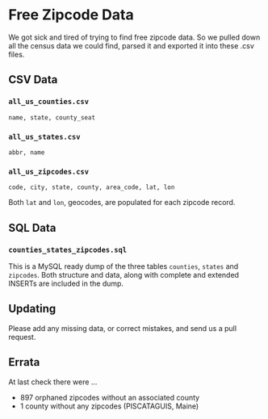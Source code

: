 # Free Zipcode Data

We got sick and tired of trying to find free zipcode data.  So we pulled down all the census data we could find, parsed it and exported it into these .csv files.

## CSV Data

### `all_us_counties.csv`
    name, state, county_seat

### `all_us_states.csv`
    abbr, name

### `all_us_zipcodes.csv`
    code, city, state, county, area_code, lat, lon
    
Both `lat` and `lon`, geocodes, are populated for each zipcode record.

## SQL Data

### `counties_states_zipcodes.sql`

This is a MySQL ready dump of the three tables `counties`, `states` and `zipcodes`.  Both structure and data, along with complete and extended INSERTs are included in the dump.

## Updating

Please add any missing data, or correct mistakes, and send us a pull request.

## Errata

At last check there were ...

* 897 orphaned zipcodes without an associated county
* 1 county without any zipcodes (PISCATAGUIS, Maine)
